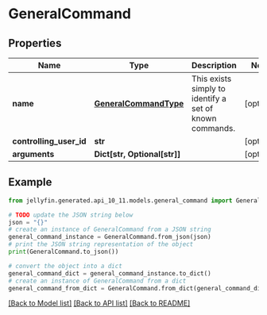 # GeneralCommand


## Properties

Name | Type | Description | Notes
------------ | ------------- | ------------- | -------------
**name** | [**GeneralCommandType**](GeneralCommandType.md) | This exists simply to identify a set of known commands. | [optional] 
**controlling_user_id** | **str** |  | [optional] 
**arguments** | **Dict[str, Optional[str]]** |  | [optional] 

## Example

```python
from jellyfin.generated.api_10_11.models.general_command import GeneralCommand

# TODO update the JSON string below
json = "{}"
# create an instance of GeneralCommand from a JSON string
general_command_instance = GeneralCommand.from_json(json)
# print the JSON string representation of the object
print(GeneralCommand.to_json())

# convert the object into a dict
general_command_dict = general_command_instance.to_dict()
# create an instance of GeneralCommand from a dict
general_command_from_dict = GeneralCommand.from_dict(general_command_dict)
```
[[Back to Model list]](../README.md#documentation-for-models) [[Back to API list]](../README.md#documentation-for-api-endpoints) [[Back to README]](../README.md)


